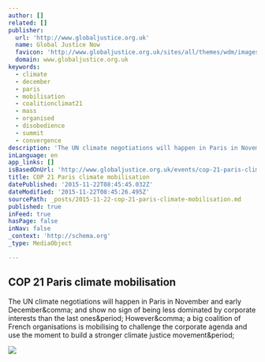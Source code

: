 ```yaml
---
author: []
related: []
publisher:
  url: 'http://www.globaljustice.org.uk'
  name: Global Justice Now
  favicon: 'http://www.globaljustice.org.uk/sites/all/themes/wdm/images/favicon.ico'
  domain: www.globaljustice.org.uk
keywords:
  - climate
  - december
  - paris
  - mobilisation
  - coalitionclimat21
  - mass
  - organised
  - disobedience
  - summit
  - convergence
description: 'The UN climate negotiations will happen in Paris in November and early December, and show no sign of being less dominated by corporate interests than the last ones. However, a big coalition of French organisations is mobilising to challenge the corporate agenda and use the moment to build a stronger climate justice movement.'
inLanguage: en
app_links: []
isBasedOnUrl: 'http://www.globaljustice.org.uk/events/cop-21-paris-climate-mobilisation'
title: COP 21 Paris climate mobilisation
datePublished: '2015-11-22T08:45:45.032Z'
dateModified: '2015-11-22T08:45:26.495Z'
sourcePath: _posts/2015-11-22-cop-21-paris-climate-mobilisation.md
published: true
inFeed: true
hasPage: false
inNav: false
_context: 'http://schema.org'
_type: MediaObject

---
```

<article style=""><h1>COP 21 Paris climate mobilisation</h1><p>The UN climate negotiations will happen in Paris in November and early December&amp;comma; and show no sign of being less dominated by corporate interests than the last ones&amp;period; However&amp;comma; a big coalition of French organisations is mobilising to challenge the corporate agenda and use the moment to build a stronger climate justice movement&amp;period;</p><img src="http://www.globaljustice.org.uk/sites/default/files/images/event/4223929686_9f001c56a2_b.jpg" /></article>